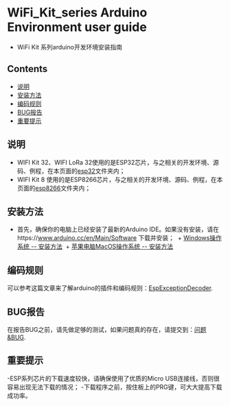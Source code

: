 # WiFi_Kit_series Arduino Environment user guide
- WiFi Kit 系列arduino开发环境安装指南

## Contents
- [说明](#说明)
- [安装方法](#安装方法)
- [编码规则](#编码规则)
- [BUG报告](#BUG报告)
- [重要提示](#重要提示)

## 说明
- WIFI Kit 32、WIFI LoRa 32使用的是ESP32芯片，与之相关的开发环境、源码、例程，在本页面的[esp32](esp32/)文件夹内；
- WIFI Kit 8 使用的是ESP8266芯片，与之相关的开发环境、源码、例程，在本页面的[esp8266](esp8266/)文件夹内；

## 安装方法
- 首先，确保你的电脑上已经安装了最新的Arduino IDE。如果没有安装，请在https://www.arduino.cc/en/Main/Software 下载并安装；
  + [Windows操作系统 -- 安装方法](esp32/docs/arduino-ide/windows.md)
  + [苹果电脑MacOS操作系统 -- 安装方法](esp32/docs/arduino-ide/mac.md)

## 编码规则
可以参考这篇文章来了解arduino的插件和编码规则：[EspExceptionDecoder](https://github.com/me-no-dev/EspExceptionDecoder).

## BUG报告
在报告BUG之前，请先做足够的测试，如果问题真的存在，请提交到：[问题&BUG](https://github.com/Heltec-Aaron-Lee/WiFi_Kit_series/issues?utf8=%E2%9C%93&q=is%3Aissue%20label%3A%22for%20reference%22%20).

## 重要提示
-ESP系列芯片的下载速度较快，请确保使用了优质的Micro USB连接线，否则很容易出现无法下载的情况；
-下载程序之前，按住板上的PRG键，可大大提高下载成功率。
